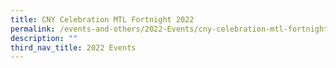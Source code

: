 ```yaml
---
title: CNY Celebration MTL Fortnight 2022
permalink: /events-and-others/2022-Events/cny-celebration-mtl-fortnight-2022/
description: ""
third_nav_title: 2022 Events
---
```

